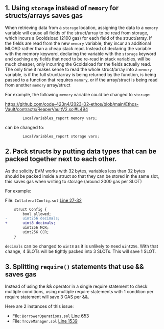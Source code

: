 ## 1. Using `storage` instead of `memory` for structs/arrays saves gas

When retrieving data from a `storage` location, assigning the data to a `memory` variable will cause all fields of the struct/array to be read from storage, which incurs a Gcoldsload (2100 gas) for each field of the struct/array. If the fields are read from the new `memory` variable, they incur an additional MLOAD rather than a cheap stack read. Instead of declaring the variable with the memory keyword, declaring the variable with the `storage` keyword and caching any fields that need to be re-read in stack variables, will be much cheaper, only incurring the Gcoldsload for the fields actually read. The only time it makes sense to read the whole struct/array into a `memory` variable, is if the full struct/array is being returned by the function, is being passed to a function that requires `memory`, or if the array/struct is being read from another `memory` array/struct

For example, the following `memory` variable could be changed to `storage`:

https://github.com/code-423n4/2023-02-ethos/blob/main/Ethos-Vault/contracts/ReaperVaultV2.sol#L494

```solidity
        LocalVariables_report memory vars;
```

can be changed to:

```solidity
        LocalVariables_report storage vars;
```

## 2. Pack structs by putting data types that can be packed together next to each other.

As the solidity EVM works with 32 bytes, variables less than 32 bytes should be packed inside a struct so that they can be stored in the same slot, this saves gas when writing to storage (around 2000 gas per SLOT)

For example:

File: `CollateralConfig.sol` [Line 27-32](https://github.com/code-423n4/2023-02-ethos/blob/main/Ethos-Core/contracts/CollateralConfig.sol#L27-L32)

```diff
    struct Config {
        bool allowed;
-       uint256 decimals;
+       uint8 decimals;
        uint256 MCR;
        uint256 CCR;
    }
```

`decimals` can be changed to `uint8` as it is unlikely to need `uint256`. With that change, 4 SLOTs will be tightly packed into 3 SLOTs. This will save 1 SLOT.

## 3. Splitting `require()` statements that use && saves gas

Instead of using the && operator in a single require statement to check multiple conditions, using multiple require statements with 1 condition per require statement will save 3 GAS per &&.

Here are 2 instances of this issue:

- File: `BorrowerOperations.sol` [Line 653](https://github.com/code-423n4/2023-02-ethos/blob/main/Ethos-Core/contracts/BorrowerOperations.sol#L653)
- File: `TroveManager.sol` [Line 1539](https://github.com/code-423n4/2023-02-ethos/blob/main/Ethos-Core/contracts/TroveManager.sol#L1539)
